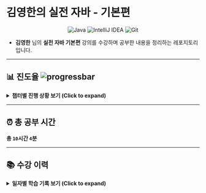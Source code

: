 # 김영한의 실전 자바 - 기본편

<p align="center">
<img src="https://img.shields.io/badge/Java-ED8B00?style=badge&logo=openjdk&logoColor=white" alt="Java"/>
<img src="https://img.shields.io/badge/IntelliJ_IDEA-000000?style=badge&logo=intellij-idea&logoColor=white" alt="IntelliJ IDEA"/>
<img src="https://img.shields.io/badge/Git-F05032?style=badge&logo=git&logoColor=white" alt="Git"/>
</p>

- **김영한** 님의 **실전 자바 기본편** 강의를 수강하며 공부한 내용을 정리하는 레포지토리입니다.

---

## 📊 진도율 ![progressbar](https://geps.dev/progress/63)

<details>
<summary><strong>챕터별 진행 상황 보기 (Click to expand)</strong></summary>
<br>

| 섹션 | 주제 | 완료 여부 |
| --- | --- | :---: |
| 섹션 1 | 강의 소개와 자료 | ✅ |
| 섹션 2 | 클래스와 데이터 | ✅ |
| 섹션 3 | 기본형과 참조형 | ✅ |
| 섹션 4 | 객체 지향 프로그래밍 | ✅ |
| 섹션 5 | 생성자 | ✅ |
| 섹션 6 | 패키지 | ✅ |
| 섹션 7 | 접근 제어자 | ✅ |
| 섹션 8 | 자바 메모리 구조와 static | ✅ |
| 섹션 9 | final | ✅ |
| 섹션 10 | 상속 | ⬜️ |
| 섹션 11 | 다형성1 | ⬜️ |
| 섹션 12 | 다형성2 | ⬜️ |
| 섹션 13 | 다형성과 설계 | ⬜️ |
| 섹션 14 | 다음으로 | ⬜️ |

</details>

---

## ⏰ 총 공부 시간

**총 `10`시간 `4`분**

---

## 📚 수강 이력

<details>
<summary><strong>일자별 학습 기록 보기 (Click to expand)</strong></summary>
<br>

| 날짜 | 학습 내용 | 공부 시간 |
| --- | --- | --- |
| 2025-08-11 | 섹션 1. 강의 소개와 자료 | 4분 |
| 2025-08-11 | 섹션 2. 클래스와 데이터 | 1시간 35분 |
| 2025-08-12 | 섹션 3. 기본형과 참조형 | 1시간 46분 |
| 2025-08-13 |섹션 4. 객체 지향 프로그래밍 | 1시간 |
| 2025-08-14 |섹션 5. 생성자 | 53분 |
| 2025-08-15 |섹션 6. 패키지 | 33분 |
| 2025-08-18 |섹션 7. 접근 제어자 | 1시간 26분 |
| 2025-08-19 |섹션 8. 자바 메모리 구조와 static | 2시간 5분 |
| 2025-08-20 |섹션 9. final | 37분 |
| - |섹션 10. 상속 | - |
| - |섹션 11. 다형성1 | - |
| - |섹션 12. 다형성2 | - |
| - |섹션 13. 다형성과 설계 | - |
| - |섹션 14. 다음으로 | - |

</details>
